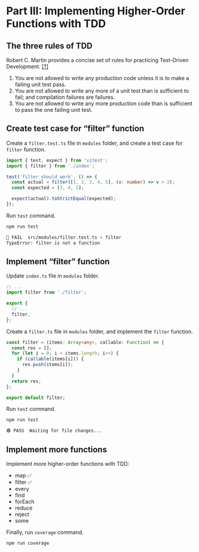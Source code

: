 # Part III: Implementing Higher-Order Functions with TDD

## The three rules of TDD

Robert C. Martin provides a concise set of rules for practicing Test-Driven Development. [[?]](http://butunclebob.com/ArticleS.UncleBob.TheThreeRulesOfTdd)

1. You are not allowed to write any production code unless it is to make a failing unit test pass.
2. You are not allowed to write any more of a unit test than is sufficient to fail; and compilation failures are failures.
3. You are not allowed to write any more production code than is sufficient to pass the one failing unit test.

## Create test case for “filter” function

Create a `filter.test.ts` file in `modules` folder, and create a test case for `filter` function.

```ts
import { test, expect } from 'vitest';
import { filter } from './index';

test('filter should work', () => {
  const actual = filter([1, 2, 3, 4, 5], (v: number) => v > 2);
  const expected = [3, 4, 5];

  expect(actual).toStrictEqual(expected);
});
```

Run `test` command.

```bash
npm run test

🔴 FAIL  src/modules/filter.test.ts > filter
TypeError: filter is not a function
```

## Implement “filter” function

Update `index.ts` file in `modules` folder.

```ts
// ...
import filter from './filter';

export {
  // ...
  filter,
};
```

Create a `filter.ts` file in `modules` folder, and implement the `filter` function.

```ts
const filter = (items: Array<any>, callable: Function) => {
  const res = [];
  for (let i = 0; i < items.length; i++) {
    if (callable(items[i])) {
      res.push(items[i]);
    }
  }
  return res;
};

export default filter;
```

Run `test` command.

```bash
npm run test

🟢 PASS  Waiting for file changes...
```

## Implement more functions

Implement more higher-order functions with TDD:

- map ✅
- filter ✅
- every
- find
- forEach
- reduce
- reject
- some

Finally, run `coverage` command.

```bash
npm run coverage
```
